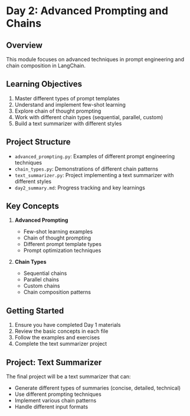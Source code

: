 # Day 2: Advanced Prompting and Chains

## Overview
This module focuses on advanced techniques in prompt engineering and chain composition in LangChain.

## Learning Objectives
1. Master different types of prompt templates
2. Understand and implement few-shot learning
3. Explore chain of thought prompting
4. Work with different chain types (sequential, parallel, custom)
5. Build a text summarizer with different styles

## Project Structure
- `advanced_prompting.py`: Examples of different prompt engineering techniques
- `chain_types.py`: Demonstrations of different chain patterns
- `text_summarizer.py`: Project implementing a text summarizer with different styles
- `day2_summary.md`: Progress tracking and key learnings

## Key Concepts
1. **Advanced Prompting**
   - Few-shot learning examples
   - Chain of thought prompting
   - Different prompt template types
   - Prompt optimization techniques

2. **Chain Types**
   - Sequential chains
   - Parallel chains
   - Custom chains
   - Chain composition patterns

## Getting Started
1. Ensure you have completed Day 1 materials
2. Review the basic concepts in each file
3. Follow the examples and exercises
4. Complete the text summarizer project

## Project: Text Summarizer
The final project will be a text summarizer that can:
- Generate different types of summaries (concise, detailed, technical)
- Use different prompting techniques
- Implement various chain patterns
- Handle different input formats 